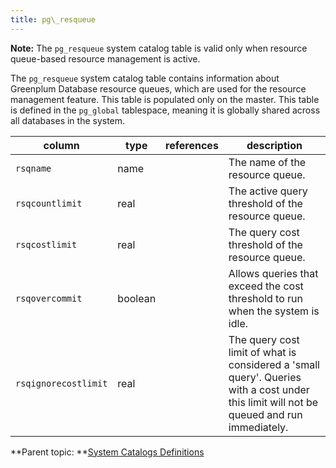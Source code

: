 ```yaml
---
title: pg\_resqueue 
---
```


**Note:** The `pg_resqueue` system catalog table is valid only when resource queue-based resource management is active.

The `pg_resqueue` system catalog table contains information about Greenplum Database resource queues, which are used for the resource management feature. This table is populated only on the master. This table is defined in the `pg_global` tablespace, meaning it is globally shared across all databases in the system.

|column|type|references|description|
|------|----|----------|-----------|
|`rsqname`|name| |The name of the resource queue.|
|`rsqcountlimit`|real| |The active query threshold of the resource queue.|
|`rsqcostlimit`|real| |The query cost threshold of the resource queue.|
|`rsqovercommit`|boolean| |Allows queries that exceed the cost threshold to run when the system is idle.|
|`rsqignorecostlimit`|real| |The query cost limit of what is considered a 'small query'. Queries with a cost under this limit will not be queued and run immediately.|

**Parent topic: **[System Catalogs Definitions](../system_catalogs/catalog_ref-html.html)

